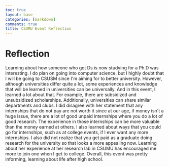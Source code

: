 ```yaml
---
toc: true
layout: base
categories: [markdown]
comments: true
title: CSUMU Event Reflection
---
```


# Reflection
Learning about how someone who got Ds is now studying for a Ph.D was interesting. I do plan on going into computer science, but I highly doubt that I will be going to CSUSM since I'm aiming for to better university. However, although universities differ quite a lot, some experiences and knowledge that will be learned in universities can be universally. And in this event, I learned a lot about that. For example, there are subsidized and unsubsidized scholarships. Additionally, universities can share similar departments and clubs. I did disagree with her statement that any internships that do not pay are not worth it since at our age, if money isn't a huge issue, there are a lot of good unpaid internships where you do a lot of good research. The experience in those internships can be more valuable than the money earned at others. I also learned about ways that you could go for internships, such as at college events, if I ever want any more internships. I also did not realize that you get paid as a graduate doing research for the university so that looks a more appealing now. Learning about her experience at her research lab in CSUMU has encouraged me more to join one when I get to college. Overall, this event was pretty informing, learning about life after high school.